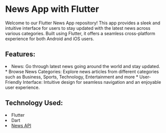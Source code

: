 # News App with Flutter
Welcome to our Flutter News App repository! This app provides a sleek and intuitive interface for users to stay updated with the latest news across various categories. Built using Flutter, it offers a seamless cross-platform experience for both Android and iOS users.

<h2>Features:</h2>
<li>News: Go through latest news going around the world and stay updated.</li>
* Browse News Categories: Explore news articles from different categories such as Business, Sports, Technology, Entertainment and more
* User-Friendly Interface: Intuitive design for seamless navigation and an enjoyable user experience.

<h2>Technology Used:</h2>
<li>Flutter</li>
<li>Dart</li>
<li><a href="https://newsapi.org/">News API</a></li>
